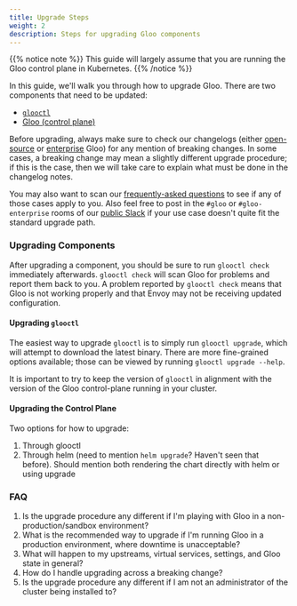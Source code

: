 ```yaml
---
title: Upgrade Steps
weight: 2
description: Steps for upgrading Gloo components
---
```


{{% notice note %}}
This guide will largely assume that you are running the Gloo control plane in Kubernetes.
{{% /notice %}}

In this guide, we'll walk you through how to upgrade Gloo. There are two components that need to be updated:

* [`glooctl`](#upgrading-glooctl)
* [Gloo (control plane)](#upgrading-the-control-plane)

Before upgrading, always make sure to check our changelogs (either 
[open-source](../../changelog/open_source) or [enterprise](../../changelog/enterprise) Gloo)
for any mention of breaking changes. In some cases, a breaking change may mean a slightly different upgrade 
procedure; if this is the case, then we will take care to explain what must be done in the changelog notes.

You may also want to scan our [frequently-asked questions](#faq) to see if any of those cases apply to you.
Also feel free to post in the `#gloo` or `#gloo-enterprise` rooms of our 
[public Slack](https://slack.solo.io/) if your use case doesn't quite fit the standard upgrade path.

### Upgrading Components

After upgrading a component, you should be sure to run `glooctl check` immediately afterwards.
`glooctl check` will scan Gloo for problems and report them back to you. A problem reported by
`glooctl check` means that Gloo is not working properly and that Envoy may not be receiving updated
configuration.

#### Upgrading `glooctl`

The easiest way to upgrade `glooctl` is to simply run `glooctl upgrade`, which will attempt to download
the latest binary. There are more fine-grained options available; those can be viewed by running
`glooctl upgrade --help`.

It is important to try to keep the version of `glooctl` in alignment with the version of the Gloo
control-plane running in your cluster.

#### Upgrading the Control Plane

Two options for how to upgrade:

1. Through glooctl
1. Through helm (need to mention `helm upgrade`? Haven't seen that before). Should mention both rendering the chart directly with helm or using upgrade

### FAQ

1. Is the upgrade procedure any different if I'm playing with Gloo in a non-production/sandbox environment?
1. What is the recommended way to upgrade if I'm running Gloo in a production environment, where downtime is unacceptable?
1. What will happen to my upstreams, virtual services, settings, and Gloo state in general?
1. How do I handle upgrading across a breaking change?
1. Is the upgrade procedure any different if I am not an administrator of the cluster being installed to?


